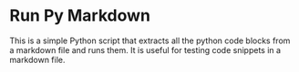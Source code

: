 # Run Py Markdown

This is a simple Python script that extracts all the python code blocks from a markdown file and runs them. It is useful for testing code snippets in a markdown file.